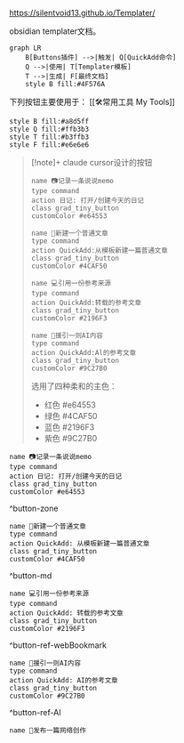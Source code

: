 https://silentvoid13.github.io/Templater/

obsidian templater文档。


```mermaid
graph LR
    B[Buttons插件] -->|触发| Q[QuickAdd命令]
    Q -->|使用| T[Templater模板]
    T -->|生成| F[最终文档]
    style B fill:#4F576A
```

下列按钮主要使用于： [[🛠️常用工具 My Tools]]

    style B fill:#a8d5ff
    style Q fill:#ffb3b3
    style T fill:#b3ffb3
    style F fill:#e6e6e6


> [!note]+ claude cursor设计的按钮
> 
> 
> ```button
> name 📷记录一条说说memo
> type command
> action 日记: 打开/创建今天的日记
> class grad_tiny_button
> customColor #e64553
> ```
> 
> ```button
> name 📝新建一个普通文章
> type command
> action QuickAdd:从模板新建一篇普通文章
> class grad_tiny_button
> customColor #4CAF50
> ```
> 
> ```button
> name 💻引用一份参考来源
> type command
> action QuickAdd:转载的参考文章
> class grad_tiny_button
> customColor #2196F3
> ```
> 
> ```button
> name 🤖援引一则AI内容
> type command
> action QuickAdd:Al的参考文章
> class grad_tiny_button
> customColor #9C27B0
> ```
> 
> 选用了四种柔和的主色：
> - 红色 #e64553
> - 绿色 #4CAF50
> - 蓝色 #2196F3
> - 紫色 #9C27B0
> 



```button
name 📷记录一条说说memo
type command
action 日记: 打开/创建今天的日记
class grad_tiny_button
customColor #e64553
```
^button-zone

```button
name 📝新建一个普通文章
type command
action QuickAdd: 从模板新建一篇普通文章
class grad_tiny_button
customColor #4CAF50
```
^button-md

```button
name 💻引用一份参考来源
type command
action QuickAdd: 转载的参考文章
class grad_tiny_button
customColor #2196F3
```
^button-ref-webBookmark

```button
name 🤖援引一则AI内容
type command
action QuickAdd: AI的参考文章
class grad_tiny_button
customColor #9C27B0
```
^button-ref-AI

```button
name 💬发布一篇网络创作
```


